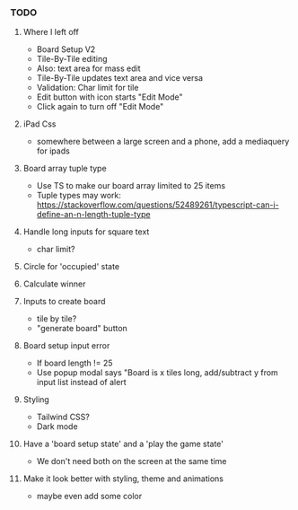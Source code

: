 ### TODO

1. Where I left off

   - Board Setup V2
   - Tile-By-Tile editing
   - Also: text area for mass edit
   - Tile-By-Tile updates text area and vice versa
   - Validation: Char limit for tile
   - Edit button with icon starts "Edit Mode"
   - Click again to turn off "Edit Mode"

1. iPad Css
   - somewhere between a large screen and a phone, add a mediaquery for ipads
1. Board array tuple type
   - Use TS to make our board array limited to 25 items
   - Tuple types may work: https://stackoverflow.com/questions/52489261/typescript-can-i-define-an-n-length-tuple-type
1. Handle long inputs for square text
   - char limit?
1. Circle for 'occupied' state
1. Calculate winner
1. Inputs to create board
   - tile by tile?
   - "generate board" button
1. Board setup input error
   - If board length != 25
   - Use popup modal says "Board is x tiles long, add/subtract y from input list instead of alert
1. Styling
   - Tailwind CSS?
   - Dark mode
1. Have a 'board setup state' and a 'play the game state'
   - We don't need both on the screen at the same time
1. Make it look better with styling, theme and animations
   - maybe even add some color
